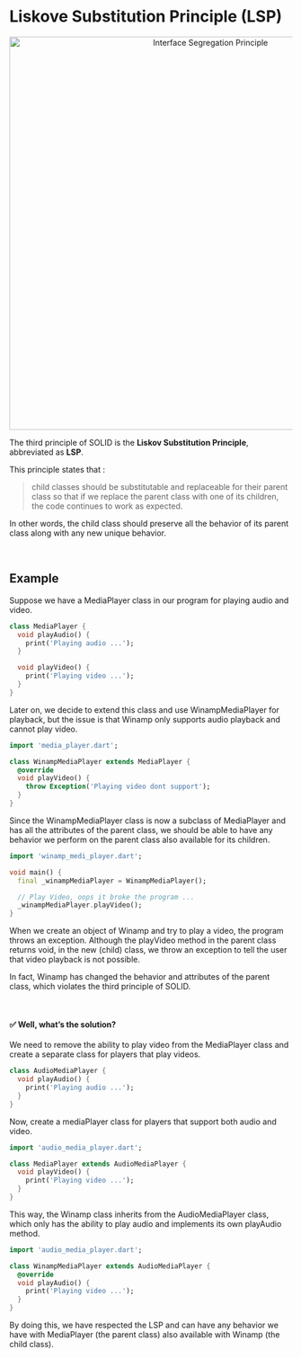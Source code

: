 # Liskove Substitution Principle (LSP)

<p align="center">
  <img src="https://user-images.githubusercontent.com/69586214/229215706-8ad32c87-4c0e-49e3-b0d2-f2b37cca0684.png" alt="Interface Segregation Principle" width="700">
  <br>
</p>

The third principle of SOLID is the **Liskov Substitution Principle**, abbreviated as **LSP**.

This principle states that :

> child classes should be substitutable and replaceable for their parent class so that if we replace the parent class with one of its children, the code continues to work as expected.

In other words, the child class should preserve all the behavior of its parent class along with any new unique behavior.


<br>


## Example

Suppose we have a MediaPlayer class in our program for playing audio and video.

```dart
class MediaPlayer {
  void playAudio() {
    print('Playing audio ...');
  }

  void playVideo() {
    print('Playing video ...');
  }
}
```

Later on, we decide to extend this class and use WinampMediaPlayer for playback, but the issue is that Winamp only supports audio playback and cannot play video.

```dart
import 'media_player.dart';

class WinampMediaPlayer extends MediaPlayer {
  @override
  void playVideo() {
    throw Exception('Playing video dont support');
  }
}
```

Since the WinampMediaPlayer class is now a subclass of MediaPlayer and has all the attributes of the parent class, we should be able to have any behavior we perform on the parent class also available for its children.

```dart
import 'winamp_medi_player.dart';

void main() {
  final _winampMediaPlayer = WinampMediaPlayer();

  // Play Video, oops it broke the program ...
  _winampMediaPlayer.playVideo();
}
```

When we create an object of Winamp and try to play a video, the program throws an exception. Although the playVideo method in the parent class returns void, in the new (child) class, we throw an exception to tell the user that video playback is not possible. 

In fact, Winamp has changed the behavior and attributes of the parent class, which violates the third principle of SOLID.


<br>

#### ✅ Well, what’s the solution?

We need to remove the ability to play video from the MediaPlayer class and create a separate class for players that play videos.

```dart
class AudioMediaPlayer {
  void playAudio() {
    print('Playing audio ...');
  }
}
```
Now, create a mediaPlayer class for players that support both audio and video.

```dart
import 'audio_media_player.dart';

class MediaPlayer extends AudioMediaPlayer {
  void playVideo() {
    print('Playing video ...');
  }
}
```

This way, the Winamp class inherits from the AudioMediaPlayer class, which only has the ability to play audio and implements its own playAudio method.

```dart
import 'audio_media_player.dart';

class WinampMediaPlayer extends AudioMediaPlayer {
  @override
  void playAudio() {
    print('Playing video ...');
  }
}
```

By doing this, we have respected the LSP and can have any behavior we have with MediaPlayer (the parent class) also available with Winamp (the child class).

